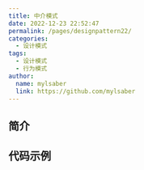 ```yaml
---
title: 中介模式
date: 2022-12-23 22:52:47
permalink: /pages/designpattern22/
categories:
  - 设计模式
tags:
  - 设计模式
  - 行为模式
author:
  name: mylsaber
  link: https://github.com/mylsaber
---
```


## 简介

## 代码示例